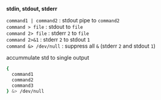 **stdin, stdout, stderr**  

`command1 | command2` : stdout pipe to `command2`  
`command > file` : stdout to `file`  
`command 2> file` : stderr `2` to `file`  
`command 2>&1` : stderr `2` to stdout `1`  
`command &> /dev/null` : suppress all `&` (stderr `2` and stdout `1`)  

accummulate std to single output  
```sh
{
  command1
  command2
  command3
} &> /dev/null
```
